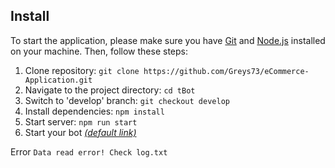 ## Install

To start the application, please make sure you have [Git](https://git-scm.com) and [Node.js](https://nodejs.org) installed on your machine. Then, follow these steps:

1. Clone repository: `git clone https://github.com/Greys73/eCommerce-Application.git`
1. Navigate to the project directory: `cd tBot`
1. Switch to 'develop' branch: `git checkout develop`
1. Install dependencies: `npm install`
1. Start server: `npm run start`
1. Start your bot _[(default link)](https://t.me/str_repeater_bot)_

Error `Data read error! Check log.txt`
